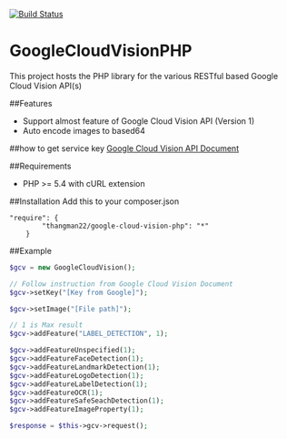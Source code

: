 [![Build Status](https://travis-ci.org/thangman22/GoogleCloudVisionPHP.svg?branch=master)](https://travis-ci.org/thangman22/GoogleCloudVisionPHP)
# GoogleCloudVisionPHP
This project hosts the PHP library for the various RESTful based Google Cloud Vision API(s)

##Features
*   Support almost feature of Google Cloud Vision API (Version 1)
*   Auto encode images to based64

##how to get service key
[Google Cloud Vision API Document](https://cloud.google.com/vision/docs/getting-started)

##Requirements
*   PHP >= 5.4 with cURL extension

##Installation
Add this to your composer.json

```
"require": {
        "thangman22/google-cloud-vision-php": "*"
    }
```

##Example
```php
$gcv = new GoogleCloudVision();

// Follow instruction from Google Cloud Vision Document
$gcv->setKey("[Key from Google]");

$gcv->setImage("[File path]");

// 1 is Max result
$gcv->addFeature("LABEL_DETECTION", 1);

$gcv->addFeatureUnspecified(1);
$gcv->addFeatureFaceDetection(1);
$gcv->addFeatureLandmarkDetection(1);
$gcv->addFeatureLogoDetection(1);
$gcv->addFeatureLabelDetection(1);
$gcv->addFeatureOCR(1);
$gcv->addFeatureSafeSeachDetection(1);
$gcv->addFeatureImageProperty(1);

$response = $this->gcv->request();

```

